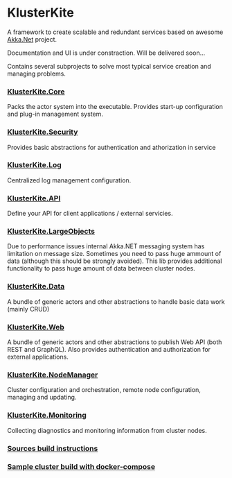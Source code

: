 # KlusterKite

A framework to create scalable and redundant services based on awesome [Akka.Net](https://github.com/akkadotnet/akka.net) project.

Documentation and UI is under constraction. Will be delivered soon...

Contains several subprojects to solve most typical service creation and managing problems.

### [KlusterKite.Core](./KlusterKite.Core/Readme.md)
Packs the actor system into the executable. Provides start-up configuration and plug-in management system.

### [KlusterKite.Security](./KlusterKite.Security/Readme.md)
Provides basic abstractions for authentication and athorization in service

### [KlusterKite.Log](./KlusterKite.Log/Readme.md)
Centralized log management configuration.

### [KlusterKite.API](./KlusterKite.API/Readme.md)
Define your API for client applications / external servicies.

### [KlusterKite.LargeObjects](./KlusterKite.LargeObjects/Readme.md)
Due to performance issues internal Akka.NET messaging system has limitation on message size. Sometimes you need to pass huge ammount of data (although this should be strongly avoided). This lib provides additional functionality to pass huge amount of data between cluster nodes.

### [KlusterKite.Data](./KlusterKite.Data/Readme.md)
A bundle of generic actors and other abstractions to handle basic data work (mainly CRUD)

### [KlusterKite.Web](./KlusterKite.Web/Readme.md)
A bundle of generic actors and other abstractions to publish Web API (both REST and GraphQL). Also provides authentication and authorization for external applications.

### [KlusterKite.NodeManager](./KlusterKite.NodeManager/Readme.md)
Cluster configuration and orchestration, remote node configuration, managing and updating.

### [KlusterKite.Monitoring](./KlusterKite.Monitoring/Readme.md)
Collecting diagnostics and monitoring information from cluster nodes.

### [Sources build instructions](./BuildScript.md)
### [Sample cluster build with docker-compose](./Docker/Readme.md)
